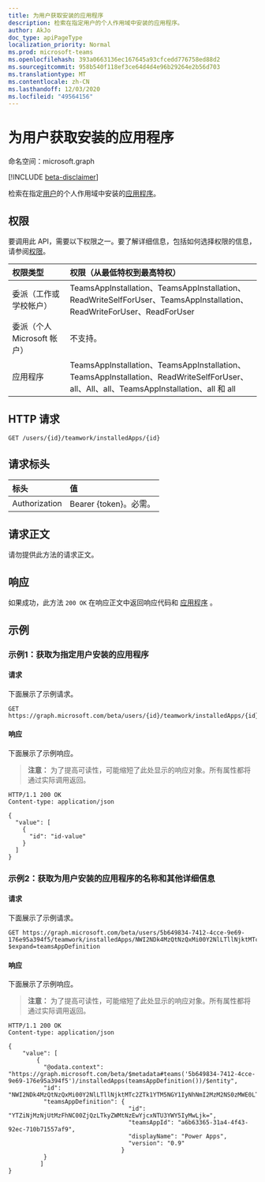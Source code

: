 ```yaml
---
title: 为用户获取安装的应用程序
description: 检索在指定用户的个人作用域中安装的应用程序。
author: AkJo
doc_type: apiPageType
localization_priority: Normal
ms.prod: microsoft-teams
ms.openlocfilehash: 393a0663136ec167645a93cfcedd776758ed88d2
ms.sourcegitcommit: 958b540f118ef3ce64d4d4e96b29264e2b56d703
ms.translationtype: MT
ms.contentlocale: zh-CN
ms.lasthandoff: 12/03/2020
ms.locfileid: "49564156"
---
```

# <a name="get-installed-app-for-user"></a>为用户获取安装的应用程序

命名空间：microsoft.graph

[!INCLUDE [beta-disclaimer](../../includes/beta-disclaimer.md)]

检索在指定[用户](../resources/user.md)的个人作用域中安装的[应用程序](../resources/teamsappinstallation.md)。

## <a name="permissions"></a>权限

要调用此 API，需要以下权限之一。要了解详细信息，包括如何选择权限的信息，请参阅[权限](/graph/permissions-reference)。

|权限类型      | 权限（从最低特权到最高特权）              |
|:--------------------|:---------------------------------------------------------|
|委派（工作或学校帐户） | TeamsAppInstallation、TeamsAppInstallation、ReadWriteSelfForUser、TeamsAppInstallation、ReadWriteForUser、ReadForUser |
|委派（个人 Microsoft 帐户） | 不支持。    |
|应用程序 | TeamsAppInstallation、TeamsAppInstallation、TeamsAppInstallation、ReadWriteSelfForUser、all、All、all、TeamsAppInstallation、all 和 all |

## <a name="http-request"></a>HTTP 请求

<!-- { "blockType": "ignored" } -->

```http
GET /users/{id}/teamwork/installedApps/{id}
```

## <a name="request-headers"></a>请求标头

| 标头       | 值 |
|:---------------|:--------|
| Authorization  | Bearer {token}。必需。  |

## <a name="request-body"></a>请求正文

请勿提供此方法的请求正文。

## <a name="response"></a>响应

如果成功，此方法 `200 OK` 在响应正文中返回响应代码和 [应用程序](../resources/teamsappinstallation.md) 。

## <a name="examples"></a>示例

### <a name="example-1-get-an-app-installed-for-the-specified-user"></a>示例1：获取为指定用户安装的应用程序

#### <a name="request"></a>请求

下面展示了示例请求。

<!-- {
  "blockType": "request",
  "name": "user_list_teamsApps"
}-->
```msgraph-interactive
GET https://graph.microsoft.com/beta/users/{id}/teamwork/installedApps/{id}
```

#### <a name="response"></a>响应

下面展示了示例响应。
>**注意：** 为了提高可读性，可能缩短了此处显示的响应对象。所有属性都将通过实际调用返回。
<!-- {
  "blockType": "response",
  "name": "user_list_teamsApps",
  "truncated": true,
  "@odata.type": "microsoft.graph.teamsAppInstallation",
  "isCollection": false
} -->

```http
HTTP/1.1 200 OK
Content-type: application/json

{
  "value": [
    {
      "id": "id-value"
    }
  ]
}
```
### <a name="example-2-get-the-names-and-other-details-of-the-app-installed-for-the-user"></a>示例2：获取为用户安装的应用程序的名称和其他详细信息

#### <a name="request"></a>请求

下面展示了示例请求。
<!-- {
  "blockType": "ignored",
  "name": "user_list_teamsApps_details"
}-->
```http
GET https://graph.microsoft.com/beta/users/5b649834-7412-4cce-9e69-176e95a394f5/teamwork/installedApps/NWI2NDk4MzQtNzQxMi00Y2NlLTllNjktMTc2ZTk1YTM5NGY1IyNhNmI2MzM2NS0zMWE0LTRmNDMtOTJlYy03MTBiNzE1NTdhZjk=?$expand=teamsAppDefinition
```

#### <a name="response"></a>响应

下面展示了示例响应。

>**注意：** 为了提高可读性，可能缩短了此处显示的响应对象。所有属性都将通过实际调用返回。
<!-- {
  "blockType": "response",
  "name": "user_list_teamsApps_details",
  "truncated": true,
  "@odata.type": "microsoft.graph.teamsAppInstallation",
  "isCollection": false
} -->

```http
HTTP/1.1 200 OK
Content-type: application/json

{
    "value": [
        {
          "@odata.context": "https://graph.microsoft.com/beta/$metadata#teams('5b649834-7412-4cce-9e69-176e95a394f5')/installedApps(teamsAppDefinition())/$entity",
          "id": "NWI2NDk4MzQtNzQxMi00Y2NlLTllNjktMTc2ZTk1YTM5NGY1IyNhNmI2MzM2NS0zMWE0LTRmNDMtOTJlYy03MTBiNzE1NTdhZjk=",
          "teamsAppDefinition": {
                                  "id": "YTZiNjMzNjUtMzFhNC00ZjQzLTkyZWMtNzEwYjcxNTU3YWY5IyMwLjk=",
                                  "teamsAppId": "a6b63365-31a4-4f43-92ec-710b71557af9",
                                  "displayName": "Power Apps",
                                  "version": "0.9"
                                }
          }
         ]
}
```

<!-- uuid: 8fcb5dbc-d5aa-4681-8e31-b001d5168d79
2015-10-25 14:57:30 UTC -->
<!-- {
  "type": "#page.annotation",
  "description": "User get teamsAppInstallations",
  "keywords": "",
  "section": "documentation",
  "tocPath": ""
}-->
